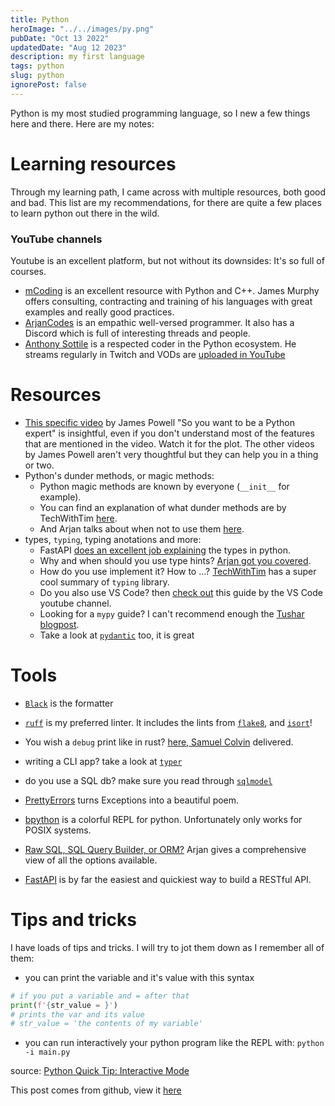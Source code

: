 ```yaml
---
title: Python
heroImage: "../../images/py.png"
pubDate: "Oct 13 2022"
updatedDate: "Aug 12 2023"
description: my first language
tags: python
slug: python
ignorePost: false
---
```


Python is my most studied programming language, so I new a few things here and there. Here are my notes:

# Learning resources

Through my learning path, I came across with multiple resources, both good and bad. This list are my recommendations, for there are quite a few places to learn python out there in the wild.

### YouTube channels

Youtube is an excellent platform, but not without its downsides: It's so full of courses.

- [mCoding](https://www.youtube.com/@mCoding) is an excellent resource with Python and C++. James Murphy offers consulting, contracting and training of his languages with great examples and really good practices.
- [ArjanCodes](https://www.youtube.com/@ArjanCodes) is an empathic well-versed programmer. It also has a Discord which is full of interesting threads and people.
- [Anthony Sottile](https://www.youtube.com/@anthonywritescode) is a respected coder in the Python ecosystem. He streams regularly in Twitch and VODs are [uploaded in YouTube](https://www.youtube.com/channel/UChPxcypesw8L-iqltstSI4Q)

# Resources

- [This specific video](https://www.youtube.com/watch?v=cKPlPJyQrt4) by James Powell "So you want to be a Python expert" is insightful, even if you don't understand most of the features that are mentioned in the video. Watch it for the plot. The other videos by James Powell aren't very thoughtful but they can help you in a thing or two.
- Python's dunder methods, or magic methods:
  - Python magic methods are known by everyone (`__init__` for example).
  - You can find an explanation of what dunder methods are by TechWithTim [here](https://www.youtube.com/watch?v=z11P9sojHuM).
  - And Arjan talks about when not to use them [here](https://www.youtube.com/watch?v=3iJjBOne2sM).
- types, `typing`, typing anotations and more:
  - FastAPI [does an excellent job explaining](https://fastapi.tiangolo.com/python-types/) the types in python.
  - Why and when should you use type hints? [Arjan got you covered](https://www.youtube.com/watch?v=dgBCEB2jVU0).
  - How do you use implement it? How to ...? [TechWithTim](https://www.youtube.com/watch?v=QORvB-_mbZ0) has a super cool summary of `typing` library.
  - Do you also use VS Code? then [check out](https://www.youtube.com/watch?v=hHBp0r4w86g) this guide by the VS Code youtube channel.
  - Looking for a `mypy` guide? I can't recommend enough the [Tushar blogpost](https://tushar.lol/post/mypy-guide/).
  - Take a look at [`pydantic`](https://github.com/pydantic/pydantic) too, it is great

# Tools

- [`Black`](https://github.com/psf/black) is the formatter
- [`ruff`](https://github.com/astral-sh/ruff) is my preferred linter. It includes the lints from [`flake8`](https://github.com/pycqa/flake8), and [`isort`](https://pycqa.github.io/isort/)!
- You wish a `debug` print like in rust? [here, Samuel Colvin](https://python-devtools.helpmanual.io/usage/) delivered.
- writing a CLI app? take a look at [`typer`](https://github.com/tiangolo/typer)
- do you use a SQL db? make sure you read through [`sqlmodel`](https://github.com/tiangolo/sqlmodel)

- [PrettyErrors](https://github.com/onelivesleft/PrettyErrors) turns Exceptions into a beautiful poem.
- [bpython](https://www.bpython-interpreter.org/) is a colorful REPL for python. Unfortunately only works for POSIX systems.
- [Raw SQL, SQL Query Builder, or ORM?](https://www.youtube.com/watch?v=x1fCJ7sUXCM) Arjan gives a comprehensive view of all the options available.
- [FastAPI](https://fastapi.tiangolo.com/) is by far the easiest and quickiest way to build a RESTful API.

# Tips and tricks

I have loads of tips and tricks. I will try to jot them down as I remember all of them:

- you can print the variable and it's value with this syntax

```python
# if you put a variable and = after that
print(f'{str_value = }')
# prints the var and its value
# str_value = 'the contents of my variable'
```

- you can run interactively your python program like the REPL with: `python -i main.py`

source: [Python Quick Tip: Interactive Mode](https://www.youtube.com/watch?v=KjHKbmjFZLk)

This post comes from github, view it [here](https://github.com/AucaCoyan/blog/blob/main/src/content/blog/python.md)
